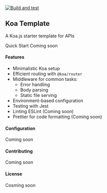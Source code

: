 [![Build and test](https://github.com/StanleyMasinde/koa-template/actions/workflows/node.js.yml/badge.svg)](https://github.com/StanleyMasinde/koa-template/actions/workflows/node.js.yml) 
## Koa Template

A Koa.js starter template for APIs

Quick Start
Coming soon

#### Features

- Minimalistic Koa setup 
- Efficient routing with `@koa/router`
- Middleware for common tasks:
    - Error handling
    - Body parsing
    - Static file serving
- Environment-based configuration
- Testing with Jest
- Linting ESLint (Coming soon)
- Prettier for code formatting (Coming soon)

#### Configuration
Coming soon

#### Contributing
Coming soon

#### License
Cosming soon
